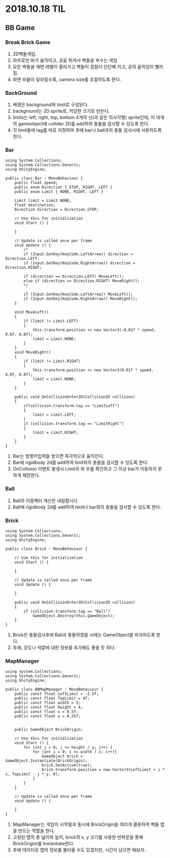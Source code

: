 ﻿# 2018.10.18 TIL## BB Game### Break Brick Game1. 2D벽돌게임.2. 좌우로만 바가 움직이고, 공을 튀겨서 벽돌을 부수는 게임3. 모든 벽돌을 깨면 레벨이 올라가고 벽돌이 점점더 단단해 지고, 공의 움직임이 빨라짐.4. 화면 비율이 달라질수록, camera size를 조절하도록 한다.### BackGround1. 배경은 background와 limit로 구성된다.2. background는 2D sprite로, 적당한 크기로 만든다.3. limits는 left, right, top, bottom 4개의 선(과 같은 직사각형) sprite인데, 이 네개의 gameobject에 collider 2D를 add하여 충돌을 검사할 수 있도록 한다.4. 각 limit들에 tag를 따로 지정하여 후에 bar나 ball과의 충돌 검사시에 사용하도록 한다.### Bar```using System.Collections;using System.Collections.Generic;using UnityEngine;public class Bar : MonoBehaviour {	public float speed;	public enum Direction { STOP, RIGHT, LEFT }	public enum Limit { NONE, RIGHT, LEFT }	Limit limit = Limit.NONE;	float destination;	Direction direction = Direction.STOP;	// Use this for initialization	void Start () {			}		// Update is called once per frame	void Update () {		/*		if (Input.GetKey(KeyCode.LeftArrow)) direction = Direction.LEFT;		if (Input.GetKey(KeyCode.RightArrow)) direction = Direction.RIGHT;		if (direction == Direction.LEFT) MoveLeft();		else if (direction == Direction.RIGHT) MoveRight();		*/		if (Input.GetKey(KeyCode.LeftArrow)) MoveLeft();		if (Input.GetKey(KeyCode.RightArrow)) MoveRight();	}	void MoveLeft()	{		if (limit != Limit.LEFT)		{			this.transform.position += new Vector3(-0.01f * speed, 0.0f, 0.0f);			limit = Limit.NONE;		}	}	void MoveRight()	{		if (limit != Limit.RIGHT)		{			this.transform.position += new Vector3(0.01f * speed, 0.0f, 0.0f);			limit = Limit.NONE;		}	}	public void OnCollisionEnter2D(Collision2D collision)	{		if(collision.transform.tag == "LimitLeft")		{			limit = Limit.LEFT;		}		if (collision.transform.tag == "LimitRight")		{			limit = Limit.RIGHT;		}	}}```1. Bar는 방향키입력을 받으면 즉각적으로 움직인다.2. Bar에 rigidbody 2d를 add하여 limit와의 충돌을 검사할 수 있도록 한다.3. OnCollision 이벤트 발생시 Limit의 좌 우를 확인하고 그 이상 bar가 이동하지 못하게 제한한다.### Ball1. Ball의 이동벡터 계산은 내일합시다2. Ball에 rigidbody 2d를 add하여 limit나 bar와의 충돌을 검사할 수 있도록 한다.### Brick```using System.Collections;using System.Collections.Generic;using UnityEngine;public class Brick : MonoBehaviour {	// Use this for initialization	void Start () {			}		// Update is called once per frame	void Update () {			}	public void OnCollisionEnter2D(Collision2D collision)	{		if (collision.transform.tag == "Ball")			GameObject.Destroy(this.gameObject);	}}```1. Brick은 충돌검사후에 Ball과 충돌하였을 시에는 GameObject를 파괴하도록 한다.2. 후에, 강도나 색깔에 대한 정보를 추가해도 좋을 듯 하다.### MapManager```using System.Collections;using System.Collections.Generic;using UnityEngine;public class BBMapManager : MonoBehaviour {	public const float LeftLimit = -2.5f;	public const float TopLimit = 4f;	public const float width = 5;	public const float height = 4;	public const float x = 0.5f;	public const float y = 0.25f;	public GameObject BrickOrigin;	// Use this for initialization	void Start () {		for (int j = 0; j <= height / y; j++) {			for (int i = 0; i <= width / x; i++){				GameObject brick = GameObject.Instantiate(BrickOrigin);				brick.SetActive(true);				brick.transform.position = new Vector3(LeftLimit + i * x, TopLimit - j * y, 0);			}		}	}		// Update is called once per frame	void Update () {			}}```1. MapManager는 게임이 시작됨과 동시에 BrickOrigin을 여러개 클론하여 벽돌 맵을 만드는 역할을 한다.2. 고정된 맵의 총 넓이와 높이, brick의 x, y 크기를 사용한 반복문을 통해 BrickOrigint를 Instantiate한다.3. 후에 데이터로 맵의 정보를 불러올 수도 있겠지만, 시간이 남으면 해보자.